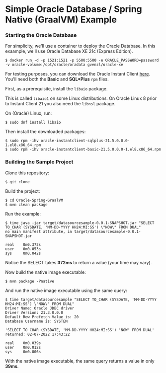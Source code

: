 # Simple Oracle Database / Spring Native (GraalVM) Example


### Starting the Oracle Database

For simplicity, we'll use a container to deploy the Oracle Database.  In this exaample, we'll use Oracle Database XE 21c (Express Edition).

```
$ docker run -d -p 1521:1521 -p 5500:5500 -e ORACLE_PASSWORD=password -v oracle-volume:/opt/oracle/oradata gvenzl/oracle-xe
```

For testing purposes, you can download the Oracle Instant Client [here](https://www.oracle.com/database/technologies/instant-client/linux-x86-64-downloads.html).  You'll need both the **Basic** and **SQL*Plus** `rpm` files.

First, as a prerequisite, install the `libaio` package. 

This is called `libaio1` on some Linux distributions. On Oracle Linux 8 prior to Instant Client 21 you also need the `libnsl` package.

On (Oracle) Linux, run:

```
$ sudo dnf install libaio
```

Then install the downloaded packages:
```
$ sudo rpm -ihv oracle-instantclient-sqlplus-21.5.0.0.0-1.el8.x86_64.rpm
$ sudo rpm -ihv oracle-instantclient-basic-21.5.0.0.0-1.el8.x86_64.rpm
 ```
 
 ### Building the Sample Project
 
 Clone this repository:
 
 ```
 $ git clone 
 ```
 
 Build the project:
 ```
 $ cd Oracle-Spring-GraalVM
 $ mvn clean package
 ```
 
 Run the example:
 ```
$ time java -jar target/datasourcesample-0.0.1-SNAPSHOT.jar "SELECT TO_CHAR (SYSDATE, 'MM-DD-YYYY HH24:MI:SS') \"NOW\" FROM DUAL"
no main manifest attribute, in target/datasourcesample-0.0.1-SNAPSHOT.jar

real    0m0.372s
user    0m0.053s
sys     0m0.042s
 ```
Notice the SELECT takes **372ms** to return a value (your time may vary).

 Now build the native image executable:
 ```
 $ mvn package -Pnative
```

And run the native image executable using the same query:
```
$ time target/datasourcesample "SELECT TO_CHAR (SYSDATE, 'MM-DD-YYYY HH24:MI:SS') \"NOW\" FROM DUAL"
Driver Name: Oracle JDBC driver
Driver Version: 21.3.0.0.0
Default Row Prefetch Value is: 20
Database Username is: SYSTEM

'SELECT TO_CHAR (SYSDATE, 'MM-DD-YYYY HH24:MI:SS') "NOW" FROM DUAL' returned: 02-07-2022 17:43:22

real    0m0.039s
user    0m0.012s
sys     0m0.006s
 ```
With the native image executable, the same query returns a value in only **39ms**. 
 